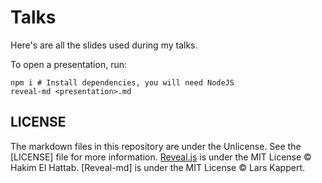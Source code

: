 # Talks

Here's are all the slides used during my talks.

To open a presentation, run:

    npm i # Install dependencies, you will need NodeJS
    reveal-md <presentation>.md

## LICENSE

The markdown files in this repository are under the Unlicense. See the
[LICENSE] file for more information.
[Reveal.js] is under the MIT License © Hakim El Hattab.
[Reveal-md] is under the MIT License © Lars Kappert.

[Reveal.js]: https://github.com/pldiiw/reveal.js
[Reveal.md]: https://github.com/webpro/reveal-md
